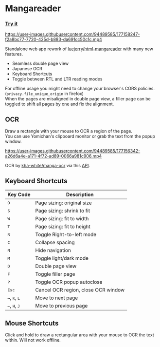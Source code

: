# Mangareader

### [Try it](https://wonderwize.github.io/mangareader/)

https://user-images.githubusercontent.com/94489585/177158247-f2a8bc77-7720-425d-b883-da691cc50c1c.mp4

Standalone web app rework of [luejerry/html-mangareader](https://github.com/luejerry/html-mangareader) with many new features.
- Seamless double page view
- Japanese OCR
- Keyboard Shortcuts
- Toggle between RTL and LTR reading modes

For offline usage you might need to change your browser's CORS policies. (`privacy.file_unique_origin` in firefox)  
When the pages are misaligned in double page view, a filler page can be toggled to shift all pages by one and fix the alignment. 

## OCR

Draw a rectangle with your mouse to OCR a region of the page.  
You can use Yomichan's clipboard monitor or grab the text from the popup window.  

https://user-images.githubusercontent.com/94489585/177156342-a26d6a4e-a171-4f72-ad89-0066a981c906.mp4

OCR by [kha-white/manga-ocr](https://github.com/kha-white/manga-ocr) via this [API](https://hf.space/embed/gryan-galario/manga-ocr-demo/api).

## Keyboard Shortcuts

Key Code | Description
--- | ---
<kbd>O</kbd> | Page sizing: original size
<kbd>S</kbd> | Page sizing: shrink to fit
<kbd>W</kbd> | Page sizing: fit to width
<kbd>T</kbd> | Page sizing: fit to height
<kbd>R</kbd> | Toggle Right-to-left mode
<kbd>C</kbd> | Collapse spacing
<kbd>N</kbd> | Hide navigation
<kbd>M</kbd> | Toggle light/dark mode
<kbd>D</kbd> | Double page view
<kbd>F</kbd> | Toggle filler page
<kbd>P</kbd> | Toggle OCR popup autoclose
<kbd>Esc</kbd> | Cancel OCR region, close OCR window
<kbd>→</kbd>, <kbd>K</kbd>, <kbd>L</kbd> | Move to next page
<kbd>←</kbd>, <kbd>H</kbd>, <kbd>J</kbd> | Move to previous page

## Mouse Shortcuts

Click and hold to draw a rectangular area with your mouse to OCR the text within. Will not work offline.
